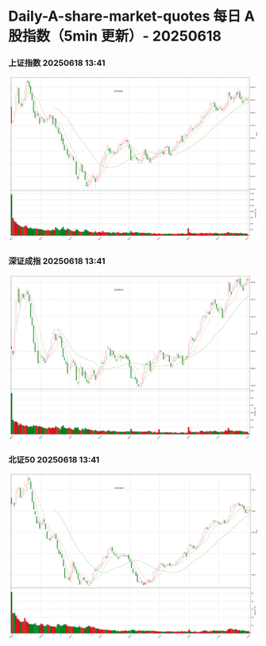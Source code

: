 
# Daily-A-share-market-quotes 每日 A 股指数（5min 更新）- 20250618

### 上证指数 20250618 13:41
![](./fig/2025/6/20250618-sh000001.png)

### 深证成指 20250618 13:41
![](./fig/2025/6/20250618-sz399001.png)

### 北证50 20250618 13:41
![](./fig/2025/6/20250618-bj899050.png)
